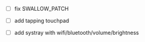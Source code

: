 - [ ] fix SWALLOW_PATCH
- [ ] add tapping touchpad
- [ ] add systray with wifi/bluetooth/volume/brightness

